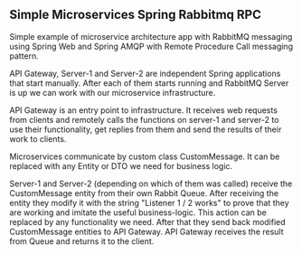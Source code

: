 ## Simple Microservices Spring Rabbitmq RPC

Simple example of microservice architecture app with RabbitMQ messaging using Spring Web and Spring AMQP with Remote Procedure Call messaging pattern.

API Gateway, Server-1 and Server-2 are independent Spring applications that start manually. After each of them starts running and RabbitMQ Server is up we can work with our microservice infrastructure.

API Gateway is an entry point to infrastructure. It receives web requests from clients and remotely calls the functions on server-1 and server-2 to use their functionality, get replies from them and send the results of their work to clients.

Microservices communicate by custom class CustomMessage. It can be replaced with any Entity or DTO we need for business logic.

Server-1 and Server-2 (depending on which of them was called) receive the CustomMessage entity from their own Rabbit Queue. 
After receiving the entity they modify it with the string "Listener 1 / 2 works" to prove that they are working and imitate the useful business-logic. 
This action can be replaced by any functionality we need.
After that they send back modified CustomMessage entities to API Gateway. 
API Gateway receives the result from Queue and returns it to the client.
